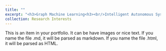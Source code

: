 ```yaml
---
title: ""
excerpt: "<h3>Graph Machine Learning<h3><br/>Intelligent Autonomous Systems<br/>Deep Neural Networks<br/>Strategic Decision Making<br/>Optimization Theory"
collection: Research Interests
---
```


This is an item in your portfolio. It can be have images or nice text. If you name the file .md, it will be parsed as markdown. If you name the file .html, it will be parsed as HTML. 
